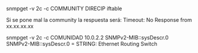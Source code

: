 snmpget -v 2c -c COMMUNITY DIRECIP iftable

Si se pone mal la community la respuesta será:
Timeout: No Response from xx.xx.xx.xx


snmpget -v 2c -c COMUNIDAD 10.0.2.2 SNMPv2-MIB::sysDescr.0
SNMPv2-MIB::sysDescr.0 = STRING: Ethernet Routing Switch
